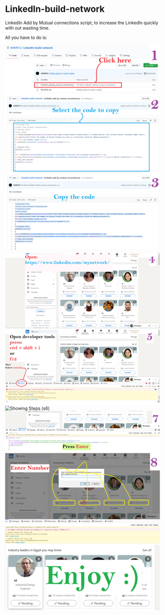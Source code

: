 # LinkedIn-build-network
LinkedIn Add by Mutual connecitons script, to increase the LinkedIn quickly with out wasting time.



All you have to do is:

![Showing Steps (s1)](./steps/step1.png)
![Showing Steps (s2)](./steps/step2.PNG)
![Showing Steps (s3)](./steps/step3.PNG)
![Showing Steps (s4)](./steps/step4.PNG)
![Showing Steps (s5)](./steps/step5.PNG)
![Showing Steps (s6)](./steps/step6.png)
![Showing Steps (s7)](./steps/step7.png)
![Showing Steps (s8)](./steps/step8.png)
![Showing Steps (s9)](./steps/step9.png)
